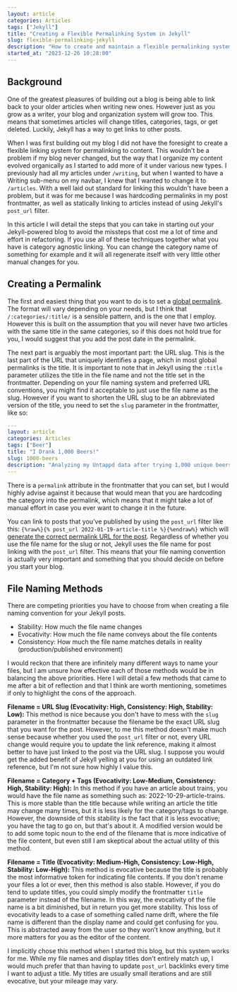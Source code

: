 ```yaml
---
layout: article
categories: Articles
tags: ["Jekyll"]
title: "Creating a Flexible Permalinking System in Jekyll"
slug: flexible-permalinking-jekyll
description: "How to create and maintain a flexible permalinking system in Jekyll for your posts."
started_at: "2023-12-26 10:28:00"
---
```


## Background

One of the greatest pleasures of building out a blog is being able to link back to your older articles when writing new ones. However just as you grow as a writer, your blog and organization system will grow too. This means that sometimes articles will change titles, categories, tags, or get deleted. Luckily, Jekyll has a way to get links to other posts. 

When I was first building out my blog I did not have the foresight to create a flexible linking system for permalinking to content. This wouldn't be a problem if my blog never changed, but the way that I organize my content evolved organically as I started to add more of it under various new types. I previously had all my articles under `/writing`, but when I wanted to have a Writing sub-menu on my navbar, I knew that I wanted to change it to `/articles`. With a well laid out standard for linking this wouldn't have been a problem, but it was for me because I was hardcoding permalinks in my post frontmatter, as well as statically linking to articles instead of using Jekyll's `post_url` filter.

In this article I will detail the steps that you can take in starting out your Jekyll-powered blog to avoid the missteps that cost me a lot of time and effort in refactoring. If you use all of these techniques together what you have is category agnostic linking. You can change the category name of something for example and it will all regenerate itself with very little other manual changes for you.

## Creating a Permalink

The first and easiest thing that you want to do is to set a [global permalink](https://jekyllrb.com/docs/permalinks/#global). The format will vary depending on your needs, but I think that `/:categories/:title/` is a sensible pattern, and is the one that I employ. However this is built on the assumption that you will never have two articles with the same title in the same categories, so if this does not hold true for you, I would suggest that you add the post date in the permalink.

The next part is arguably the most important part: the URL slug. This is the last part of the URL that uniquely identifies a page, which in most global permalinks is the title. It is important to note that in Jekyll using the `:title` parameter utilizes the title in the file name and not the title set in the frontmatter. Depending on your file naming system and preferred URL conventions, you might find it acceptable to just use the file name as the slug. However if you want to shorten the URL slug to be an abbreviated version of the title, you need to set the `slug` parameter in the frontmatter, like so:

```yaml
---
layout: article
categories: Articles
tags: ["Beer"]
title: "I Drank 1,000 Beers!"
slug: 1000-beers
description: "Analyzing my Untappd data after trying 1,000 unique beers."
---
```

There is a `permalink` attribute in the frontmatter that you can set, but I would highly advise against it because that would mean that you are hardcoding the category into the permalink, which means that it might take a lot of manual effort in case you ever want to change it in the future.

You can link to posts that you’ve published by using the `post_url` filter like this: `{%raw%}{% post_url 2022-01-19-article-title %}{%endraw%}` which will [generate the correct permalink URL for the post](https://jekyllrb.com/docs/liquid/tags/#linking-to-posts). Regardless of whether you use the file name for the slug or not, Jekyll uses the file name for post linking with the `post_url` filter. This means that your file naming convention is actually very important and something that you should decide on before you start your blog.

## File Naming Methods

There are competing priorities you have to choose from when creating a file naming convention for your Jekyll posts.
* Stability: How much the file name changes
* Evocativity: How much the file name conveys about the file contents
* Consistency: How much the file name matches details in reality (production/published environment)

I would reckon that there are infinitely many different ways to name your files, but I am unsure how effective each of those methods would be in balancing the above priorities. Here I will detail a few methods that came to me after a bit of reflection and that I think are worth mentioning, sometimes if only to highlight the cons of the approach.

**Filename = URL Slug (Evocativity: High, Consistency: High, Stability: Low):** This method is nice because you don't have to mess with the `slug` parameter in the frontmatter because the filename be the exact URL slug that you want for the post. However, to me this method doesn't make much sense because whether you used the `post_url` filter or not, every URL change would require you to update the link reference, making it almost better to have just linked to the post via the URL slug. I suppose you would get the added benefit of Jekyll yelling at you for using an outdated link reference, but I'm not sure how highly I value this.

**Filename = Category + Tags (Evocativity: Low-Medium, Consistency: High, Stability: High):** In this method if you have an article  about trains, you would have the file name as something such as: 2022-10-29-article-trains. This is more stable than the title because while writing an article the title may change many times, but it is less likely for the category/tags to change. However, the downside of this stability is the fact that it is less evocative; you have the tag to go on, but that's about it. A modified version would be to add some topic noun to the end of the filename that is more indicative of the file content, but even still I am skeptical about the actual utility of this method.

**Filename = Title (Evocativity: Medium-High, Consistency: Low-High, Stability: Low-High):** This method is evocative because the title is probably the most informative token for indicating file contents. If you don't rename your files a lot or ever, then this method is also stable. However, if you do tend to update titles, you could simply modify the frontmatter `title` parameter instead of the filename. In this way, the evocativity of the file name is a bit diminished, but in return you get more stability. This loss of evocativity leads to a case of something called name drift, where the file name is different than the display name and could get confusing for you. This is abstracted away from the user so they won’t know anything, but it more matters for you as the editor of the content. 

I implicitly chose this method when I started this blog, but this system works for me. While my file names and display titles don't entirely match up, I would much prefer that than having to update `post_url` backlinks every time I want to adjust a title. My titles are usually small iterations and are still evocative, but your mileage may vary.